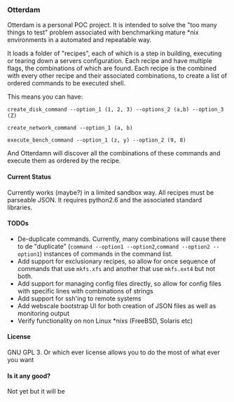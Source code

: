 ### Otterdam

Otterdam is a personal POC project. It is intended to solve the "too many things to test" problem associated with benchmarking mature *nix environments in a automated and repeatable way.

It loads a folder of "recipes", each of which is a step in building, executing or tearing down a servers configuration. Each recipe and have multiple flags, the combinations of which are found. Each recipe is the combined with every other recipe and their associated combinations, to create a list of ordered commands to be executed shell.

This means you can have:

`create_disk_command --option_1 (1, 2, 3) --options_2 (a,b) --option_3 (Z)`

`create_network_command --option_1 (a, b)`

`execute_bench_command --option_1 (z, y) --option_2 (9, 8)`

And Otterdamn will discover all the combinations of these commands and execute them as ordered by the recipe.

#### Current Status
Currently works (maybe?) in a limited sandbox way. All recipes must be parseable JSON. It requires python2.6 and the associated standard libraries.


#### TODOs
* De-duplicate commands. Currently, many combinations will cause there to de "duplicate" (`command --option1 --option2`,`command --option2 --option1`) instances of commands in the command list.
* Add support for exclusionary recipes, so allow for once sequence of commands that use `mkfs.xfs` and another that use `mkfs.ext4` but not both.
* Add support for managing config files directly, so allow for config files with specific lines with combinations of strings
* Add support for ssh'ing to remote systems
* Add webscale bootstrap UI for both creation of JSON files as well as monitoring output
* Verify functionality on non Linux *nixs (FreeBSD, Solaris etc)


#### License
GNU GPL 3. Or which ever license allows you to do the most of what ever you want

#### Is it any good?
Not yet but it will be

